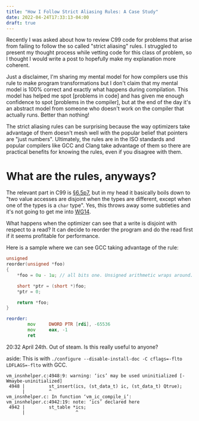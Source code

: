 ```yaml
---
title: "How I Follow Strict Aliasing Rules: A Case Study"
date: 2022-04-24T17:33:13-04:00
draft: true
---
```


Recently I was asked about how to review C99 code for problems that
arise from failing to follow the so called "strict aliasing" rules.
I struggled to present my thought process while vetting code for this class
of problem, so I thought I would write a post to hopefully make my
explanation more coherent.

Just a disclaimer, I'm sharing my mental model for how compilers use this rule
to make program transformations but I don't claim that my mental model is 100%
correct and exactly what happens during compilation. This model has helped
me spot [problems in code] and has given me enough confidence to spot
[problems in the compiler], but at the end of the day it's an abstract model from someone
who doesn't work on the compiler that actually runs. Better than nothing!

The strict aliasing rules can be surprising because the way optimizers take
advantage of them doesn't mesh well with the popular belief that pointers are "just numbers".
Ultimately, the rules are in the ISO standards and popular compilers like GCC and Clang
take advantage of them so there are practical benefits for knowing the rules, even if you
disagree with them.

# What are the rules, anyways?

The relevant part in C99 is [§6.5p7], but in my head it
basically boils down to "two value accesses are disjoint when the types are different,
except when one of the types is a `char` type". Yes, this throws away some subtleties and it's
not going to get me into [WG14].

What happens when the optimizer can see that a write is disjoint
with respect to a read? It can decide to reorder the program
and do the read first if it seems profitable for performance.

Here is a sample where we can see GCC taking advantage of the rule:

```C
unsigned
reorder(unsigned *foo)
{
    *foo = 0u - 1u; // all bits one. Unsigned arithmetic wraps around.

    short *ptr = (short *)foo;
    *ptr = 0;

    return *foo;
}
```

```asm
reorder:
        mov     DWORD PTR [rdi], -65536
        mov     eax, -1
        ret
```

20:32 April 24th. Out of steam. Is this really useful to anyone?

aside: This is with `./configure --disable-install-doc -C cflags=-flto LDFLAGS=-flto` with GCC.

```text
vm_insnhelper.c:4948:9: warning: ‘ics’ may be used uninitialized [-Wmaybe-uninitialized]
 4948 |         st_insert(ics, (st_data_t) ic, (st_data_t) Qtrue);
      |         ^
vm_insnhelper.c: In function ‘vm_ic_compile_i’:
vm_insnhelper.c:4942:19: note: ‘ics’ declared here
 4942 |         st_table *ics;
      |                   ^
```
[§6.5p7]: http://port70.net/%7Ensz/c/c99/n1256.html#6.5p7
[WG14]: http://www.open-std.org/jtc1/sc22/wg14/
